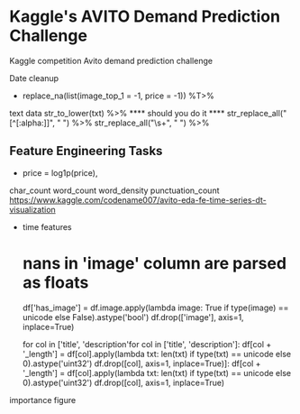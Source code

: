 
# Kaggle's AVITO Demand Prediction Challenge
Kaggle competition Avito demand prediction challenge

Date cleanup
- replace_na(list(image_top_1 = -1, price = -1)) %T>% 

text data
 str_to_lower(txt) %>%  **** should you do it ****
  str_replace_all("[^[:alpha:]]", " ") %>%
  str_replace_all("\\s+", " ") %>%


## Feature Engineering Tasks

  
- price = log1p(price),

char_count
word_count
word_density
punctuation_count
https://www.kaggle.com/codename007/avito-eda-fe-time-series-dt-visualization

- time features

    # nans in 'image' column are parsed as floats
    df['has_image'] = df.image.apply(lambda image: True if type(image) == unicode else False).astype('bool')
    df.drop(['image'], axis=1, inplace=True)
    
    for col in ['title', 'description'for col in ['title', 'description']:
        df[col + '_length'] = df[col].apply(lambda txt: len(txt) if type(txt) == unicode else 0).astype('uint32')
        df.drop([col], axis=1, inplace=True)]:
        df[col + '_length'] = df[col].apply(lambda txt: len(txt) if type(txt) == unicode else 0).astype('uint32')
        df.drop([col], axis=1, inplace=True)


importance figure


